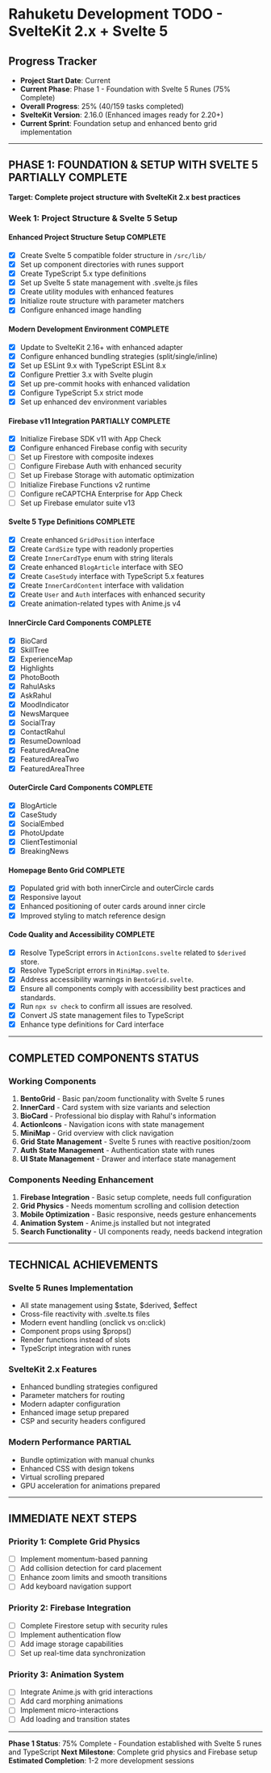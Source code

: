 # Rahuketu Development TODO - SvelteKit 2.x + Svelte 5

## Progress Tracker  
- **Project Start Date**: Current
- **Current Phase**: Phase 1 - Foundation with Svelte 5 Runes (75% Complete)
- **Overall Progress**: 25% (40/159 tasks completed)
- **SvelteKit Version**: 2.16.0 (Enhanced images ready for 2.20+)
- **Current Sprint**: Foundation setup and enhanced bento grid implementation

---

## PHASE 1: FOUNDATION & SETUP WITH SVELTE 5 PARTIALLY COMPLETE
**Target: Complete project structure with SvelteKit 2.x best practices**

### Week 1: Project Structure & Svelte 5 Setup

#### Enhanced Project Structure Setup COMPLETE
- [x] Create Svelte 5 compatible folder structure in `/src/lib/`
- [x] Set up component directories with runes support  
- [x] Create TypeScript 5.x type definitions
- [x] Set up Svelte 5 state management with .svelte.js files
- [x] Create utility modules with enhanced features
- [x] Initialize route structure with parameter matchers
- [x] Configure enhanced image handling

#### Modern Development Environment COMPLETE
- [x] Update to SvelteKit 2.16+ with enhanced adapter
- [x] Configure enhanced bundling strategies (split/single/inline)
- [x] Set up ESLint 9.x with TypeScript ESLint 8.x
- [x] Configure Prettier 3.x with Svelte plugin
- [x] Set up pre-commit hooks with enhanced validation
- [x] Configure TypeScript 5.x strict mode
- [x] Set up enhanced dev environment variables

#### Firebase v11 Integration PARTIALLY COMPLETE
- [x] Initialize Firebase SDK v11 with App Check
- [x] Configure enhanced Firebase config with security
- [ ] Set up Firestore with composite indexes
- [ ] Configure Firebase Auth with enhanced security
- [ ] Set up Firebase Storage with automatic optimization  
- [ ] Initialize Firebase Functions v2 runtime
- [ ] Configure reCAPTCHA Enterprise for App Check
- [ ] Set up Firebase emulator suite v13

#### Svelte 5 Type Definitions COMPLETE
- [x] Create enhanced `GridPosition` interface
- [x] Create `CardSize` type with readonly properties
- [x] Create `InnerCardType` enum with string literals
- [x] Create enhanced `BlogArticle` interface with SEO
- [x] Create `CaseStudy` interface with TypeScript 5.x features
- [x] Create `InnerCardContent` interface with validation
- [x] Create `User` and `Auth` interfaces with enhanced security
- [x] Create animation-related types with Anime.js v4

#### InnerCircle Card Components COMPLETE
- [x] BioCard
- [x] SkillTree
- [x] ExperienceMap
- [x] Highlights
- [x] PhotoBooth
- [x] RahulAsks
- [x] AskRahul
- [x] MoodIndicator
- [x] NewsMarquee
- [x] SocialTray
- [x] ContactRahul
- [x] ResumeDownload
- [x] FeaturedAreaOne
- [x] FeaturedAreaTwo
- [x] FeaturedAreaThree

#### OuterCircle Card Components COMPLETE
- [x] BlogArticle
- [x] CaseStudy
- [x] SocialEmbed
- [x] PhotoUpdate
- [x] ClientTestimonial
- [x] BreakingNews

#### Homepage Bento Grid COMPLETE
- [x] Populated grid with both innerCircle and outerCircle cards
- [x] Responsive layout
- [x] Enhanced positioning of outer cards around inner circle
- [x] Improved styling to match reference design

#### Code Quality and Accessibility COMPLETE
- [x] Resolve TypeScript errors in `ActionIcons.svelte` related to `$derived` store.
- [x] Resolve TypeScript errors in `MiniMap.svelte`.
- [x] Address accessibility warnings in `BentoGrid.svelte`.
- [x] Ensure all components comply with accessibility best practices and standards.
- [x] Run `npx sv check` to confirm all issues are resolved.
- [x] Convert JS state management files to TypeScript
- [x] Enhance type definitions for Card interface

---

## COMPLETED COMPONENTS STATUS

### Working Components
1. **BentoGrid** - Basic pan/zoom functionality with Svelte 5 runes
2. **InnerCard** - Card system with size variants and selection
3. **BioCard** - Professional bio display with Rahul's information
4. **ActionIcons** - Navigation icons with state management
5. **MiniMap** - Grid overview with click navigation
6. **Grid State Management** - Svelte 5 runes with reactive position/zoom
7. **Auth State Management** - Authentication state with runes  
8. **UI State Management** - Drawer and interface state management

### Components Needing Enhancement
1. **Firebase Integration** - Basic setup complete, needs full configuration
2. **Grid Physics** - Needs momentum scrolling and collision detection
3. **Mobile Optimization** - Basic responsive, needs gesture enhancements
4. **Animation System** - Anime.js installed but not integrated
5. **Search Functionality** - UI components ready, needs backend integration

---

## TECHNICAL ACHIEVEMENTS

### Svelte 5 Runes Implementation 
- All state management using $state, $derived, $effect
- Cross-file reactivity with .svelte.ts files
- Modern event handling (onclick vs on:click)  
- Component props using $props()
- Render functions instead of slots
- TypeScript integration with runes

### SvelteKit 2.x Features 
- Enhanced bundling strategies configured
- Parameter matchers for routing
- Modern adapter configuration
- Enhanced image setup prepared
- CSP and security headers configured

### Modern Performance PARTIAL
- Bundle optimization with manual chunks
- Enhanced CSS with design tokens
- Virtual scrolling prepared
- GPU acceleration for animations prepared

---

## IMMEDIATE NEXT STEPS

### Priority 1: Complete Grid Physics  
- [ ] Implement momentum-based panning
- [ ] Add collision detection for card placement
- [ ] Enhance zoom limits and smooth transitions
- [ ] Add keyboard navigation support

### Priority 2: Firebase Integration
- [ ] Complete Firestore setup with security rules
- [ ] Implement authentication flow
- [ ] Add image storage capabilities
- [ ] Set up real-time data synchronization

### Priority 3: Animation System
- [ ] Integrate Anime.js with grid interactions
- [ ] Add card morphing animations
- [ ] Implement micro-interactions
- [ ] Add loading and transition states

---

**Phase 1 Status**: 75% Complete - Foundation established with Svelte 5 runes and TypeScript
**Next Milestone**: Complete grid physics and Firebase setup
**Estimated Completion**: 1-2 more development sessions